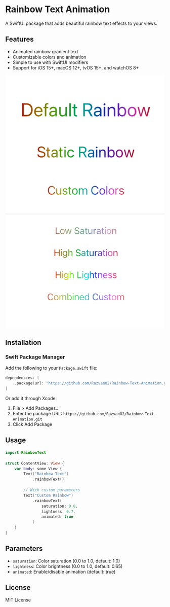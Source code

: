 # Rainbow Text Animation

A SwiftUI package that adds beautiful rainbow text effects to your views.

## Features

- Animated rainbow gradient text
- Customizable colors and animation
- Simple to use with SwiftUI modifiers
- Support for iOS 15+, macOS 12+, tvOS 15+, and watchOS 8+

![Rainbow Text Animation](https://github.com/RazvanO2/Rainbow-Text-Animation/blob/650b0aedc66c971c34830b7b68b3de8eee07cc7d/example.png?raw=true)
## Installation

### Swift Package Manager

Add the following to your `Package.swift` file:

```swift
dependencies: [
    .package(url: "https://github.com/RazvanO2/Rainbow-Text-Animation.git", from: "1.0.0")
]
```

Or add it through Xcode:
1. File > Add Packages...
2. Enter the package URL: `https://github.com/RazvanO2/Rainbow-Text-Animation.git`
3. Click Add Package

## Usage

```swift
import RainbowText

struct ContentView: View {
    var body: some View {
        Text("Rainbow Text")
            .rainbowText()
        
        // With custom parameters
        Text("Custom Rainbow")
            .rainbowText(
                saturation: 0.8,
                lightness: 0.7,
                animated: true
            )
    }
}
```

## Parameters

- `saturation`: Color saturation (0.0 to 1.0, default: 1.0)
- `lightness`: Color brightness (0.0 to 1.0, default: 0.65)
- `animated`: Enable/disable animation (default: true)

## License

MIT License
